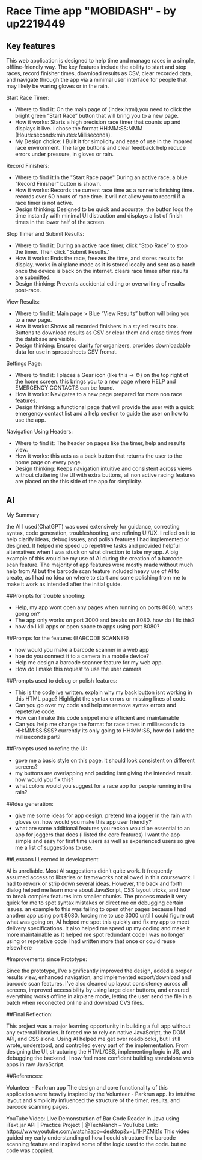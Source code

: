 # Race Time app "MOBIDASH" - by up2219449

## Key features
This web application is designed to help time and manage races in a simple, offline-friendly way. The key features include the ability to start 
and stop races, record finisher times, download results as CSV, clear recorded data, and navigate through the app via a minimal user interface
for people that may likely be waring gloves or in the rain.

Start Race Timer:
 - Where to find it: On the main page of (index.html),you need to click the bright green “Start Race” button that will bring you to a new page.
 - How it works: Starts a high precision race timer that counts up and displays it live. I chose the format HH:MM:SS:MMM (Hours:seconds:minutes:Milliseconds).
 - My Design choice: I Built it for simplicity and ease of use in the impared race environment. The large buttons and clear feedback help reduce errors under pressure, in gloves or rain.

Record Finishers:
 - Where to find it:In the "Start Race page" During an active race, a blue “Record Finisher” button is shown.
 - How it works: Records the current race time as a runner’s finishing time. records over 60 hours of race time. it will not allow you to record if a race timer is not active.
 - Design thinking: Designed to be quick and accurate, the button logs the time instantly with minimal UI distraction and displays a list of finish times in the lower half of the screen.

Stop Timer and Submit Results:
 - Where to find it: During an active race timer, click “Stop Race” to stop the timer. Then click "Submit Results."
 - How it works: Ends the race, freezes the time, and stores results for display. works in airplane mode as it is stored locally and sent as a batch once the device is back on the internet.
clears race times after results are submitted.
 - Design thinking: Prevents accidental editing or overwriting of results post-race.

View Results:
 - Where to find it: Main page > Blue “View Results” button will bring you to a new page.
 - How it works: Shows all recorded finishers in a styled results box. Buttons to download results as CSV or clear them and erase times from the database are visible.
 - Design thinking: Ensures clarity for organizers, provides downloadable data for use in spreadsheets CSV fromat.

Settings Page:
 - Where to find it: I places a Gear icon (like this -> ⚙️) on the top right of the home screen. this brings you to a new page where HELP and EMERGENCY CONTACTS can be found.
 - How it works: Navigates to a new page prepared for more non race features.
 - Design thinking: a functional page that will provide the user with a quick emergency contact list and a help section to guide the user on how to use the app.

Navigation Using Headers:
 - Where to find it: The header on pages like the timer, help and results view.
 - How it works: this acts as a back button that returns the user to the home page on every page.
 - Design thinking: Keeps navigation intuitive and consistent across views without cluttering the UI with extra buttons, all non active racing features are placed on the this side of the
app for simplicity.


## AI
My Summary

the AI I used(ChatGPT) was used extensively for guidance, correcting syntax, code generation, troubleshooting, and refining UI/UX. I relied on it to help clarify ideas, debug issues, and polish features I had implemented or designed. It helped me speed up repetitive tasks and provided helpful alternatives when 
I was stuck on what direction to take my app. A big example of this would be my use of AI during the creation of a barcode scan feature. The majority of
app features were mostly made without much help from AI but the barcode scan feature included heavy use of AI to create, as I had no Idea on where to start
and some polishing from me to make it work as intended after the initial guide.

##Prompts for trouble shooting:
 - Help, my app wont open any pages when running on ports 8080, whats going on?
 - The app only works on port 3000 and breaks on 8080. how do I fix this?
 - how do I kill apps or open space to apps using port 8080?

##Promps for the features (BARCODE SCANNER)
 - how would you make a barcode scanner in a web app
 - hoe do you connect it to a camera in a mobile device?
 - Help me design a barcode scanner feature for my web app.
 - How do I make this request to use the user camera
   
##Prompts used to debug or polish features:
 - This is the code ive written. explain why my back button isnt working in this HTML page? Highlight the syntax errors or missing lines of code.
 - Can you go over my code and help me remove syntax errors and repetetive code.
 - How can I make this code snippet more efficient and maintainable
 - Can you help me change the format for race times in milliseconds to HH:MM:SS:SSS? currently its only going to HH:MM:SS, how do I add the milliseconds part?

##Prompts used to refine the UI:
 - gove me a basic style on this page. it should look consistent on different screens?
 - my buttons are overlapping and padding isnt giving the intended result. how would you fix this?
 - what colors would you suggest for a race app for people running in the rain?

##Idea generation:
 - give me some ideas for app design. pretend Im a jogger in the rain with gloves on. how would you make this app user friendly?
 - what are some additional features you reckon would be essential to an app for joggers that does (i listed the core features) I want the app simple and easy for first time users
as well as experienced users so give me a list of suggestions to use.

##Lessons I Learned in development:

AI is unreliable. Most AI suggestions didn’t quite work. It frequently assumed access to libraries or frameworks not allowed in this coursework. 
I had to rework or strip down several ideas. However, the back and forth dialog helped me learn more about JavaScript, CSS layout tricks, and how to break complex features 
into smaller chunks. The process made it very quick for me to spot syntax mistakes or direct me on debugging certain issues. an example to this was failing to open other pages because
I had another app using port 8080. forcing me to use 3000 until I could figure out what was going on, AI helped me spot this quickly and fix my app to meet delivery specifications. 
It also helped me speed up my coding and make it more maintainable as It helped me spot redundant code I was no longer using or repetetive code
I had written more that once or could reuse elsewhere

#Improvements since Prototype:

Since the prototype, I’ve significantly improved the design, added a proper results view, enhanced navigation, and implemented export/download and barcode scan features. I’ve also cleaned up layout 
consistency across all screens, improved accessibility by using large clear buttons, and ensured everything works offline in airplane mode, letting the user send the file in a batch
 when reconected online and download CVS files.

##Final Reflection:

This project was a major learning opportunity in building a full app without any external libraries. It forced me to rely on native JavaScript, 
the DOM API, and CSS alone. Using AI helped me get over roadblocks, but I still wrote, understood, and controlled every part of the implementation. 
From designing the UI, structuring the HTML/CSS, implementing logic in JS, and debugging the backend, I now feel more confident building standalone web apps in raw JavaScript.

##References:

Volunteer - Parkrun app
The design and core functionality of this application were heavily inspired by the Volunteer - Parkrun app. Its intuitive layout and simplicity influenced the structure of the timer, results, and barcode scanning pages.

YouTube Video: Live Demonstration of Bar Code Reader in Java using iText.jar API | Practice Project | ‪@TechRanch – YouTube
Link: https://www.youtube.com/watch?app=desktop&v=Ll1HPZMjt1s
This video guided my early understanding of how I could structure the barcode scanning feature and inspired some of the logic used to the code. but no code was coppied.
